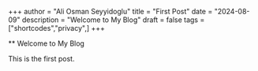 +++
author = "Ali Osman Seyyidoglu"
title = "First Post"
date = "2024-08-09"
description = "Welcome to My Blog"
draft = false
tags = ["shortcodes","privacy",]
+++

** Welcome to My Blog

This is the first post.
